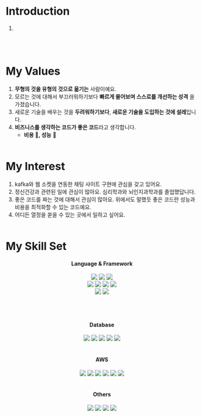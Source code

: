 # Introduction
1. 
<br><br>

# My Values
1. **무형의 것을 유형의 것으로 옮기는** 사람이예요.
2. 모르는 것에 대해서 부끄러워하기보다 **빠르게 물어보며 스스로를 개선하는 성격** 을 가졌습니다.
3. 새로운 기술을 배우는 것을 **두려워하기보다**, **새로운 기술을 도입하는 것에 설레**입니다.
4. **비즈니스를 생각하는 코드가 좋은 코드**라고 생각합니다.
    - **비용 🔻,  성능** 🔺
<br><br>

# My Interest
1. kafka와 웹 소켓을 연동한 채팅 사이트 구현에 관심을 갖고 있어요.
2. 정신건강과 관련된 일에 관심이 많아요. 심리학과와 뇌인지과학과를 졸업했답니다.
3. 좋은 코드를 짜는 것에 대해서 관심이 많아요. 위에서도 말했듯 좋은 코드란 성능과 비용을 최적화할 수 있는 코드예요.
4. 어디든 열정을 쏟을 수 있는 곳에서 일하고 싶어요. 
<br><br>

# My Skill Set
  
<div align="center">
  
#### Language & Framework
  <img src="https://img.shields.io/badge/java-FF8000?style=for-the-badge&logo=JAVA&logoColor=white">
  <img src="https://img.shields.io/badge/spring-A5DF00?style=for-the-badge&logo=spring-boot&logoColor=white">
  <img src="https://img.shields.io/badge/IntelliJ-2C2255?style=for-the-badge&logo=IntelliJ%20IDE&logoColor=white">
  <br>
   <img src="https://img.shields.io/badge/javascript-F7DF1E?style=for-the-badge&logo=javascript&logoColor=black">
  <img src="https://img.shields.io/badge/node.js-339933?style=for-the-badge&logo=Node.js&logoColor=white">
  <img src="https://img.shields.io/badge/react-61DAFB?style=for-the-badge&logo=react&logoColor=black"> 
  <img src="https://img.shields.io/badge/express-DD0031?style=for-the-badge&logo=angularjs&logoColor=white">
  <br>
  <img src="https://img.shields.io/badge/python-000000?style=for-the-badge&logo=python%20IDE&logoColor=white">
  <img src="https://img.shields.io/badge/django-0B610B?style=for-the-badge&logo=django-232F3E&logoColor=white">

  <br/><br/>

#### Database

<img src="https://img.shields.io/badge/MySQL-F80000?style=for-the-badge&logo=MySQL&logoColor=white">
 <img src="https://img.shields.io/badge/MongoDB-4479A1?style=for-the-badge&logo=MongoDB&logoColor=white">
  <img src="https://img.shields.io/badge/postgreSQL-8000FF?style=for-the-badge&logo=postgreSQL%20IDE&logoColor=white">
  <img src="https://img.shields.io/badge/elasticsearch-0B610B?style=for-the-badge&logo=elasticache-232F3E&logoColor=white">
  <img src="https://img.shields.io/badge/redis-F80000?style=for-the-badge&logo=redis&logoColor=white">
 <br/><br/>

#### AWS
<img src="https://img.shields.io/badge/EC2-FE9A2E?style=for-the-badge&logo=EC2-232F3E&logoColor=white">
<img src="https://img.shields.io/badge/S3-31B404?style=for-the-badge&logo=S3-232F3E&logoColor=white">
<img src="https://img.shields.io/badge/elasticache-0080FF?style=for-the-badge&logo=elasticache-232F3E&logoColor=white">
<img src="https://img.shields.io/badge/RDS-0080FF?style=for-the-badge&logo=RDS-232F3E&logoColor=white">
<img src="https://img.shields.io/badge/SQS-F781F3?style=for-the-badge&logo=SQS&logoColor=white">
<img src="https://img.shields.io/badge/lambda-FFBF00?style=for-the-badge&logo=lambda&logoColor=white">
<br/><br/>

#### Others
<img src="https://img.shields.io/badge/docker-2E9AFE?style=for-the-badge&logo=Docker%20IDE&logoColor=white">
<img src="https://img.shields.io/badge/FCM-FAAC58?style=for-the-badge&logo=firebase&logoColor=white">
<img src="https://img.shields.io/badge/github actions-2C2255?style=for-the-badge&logo=github actions%20IDE&logoColor=white">
<img src="https://img.shields.io/badge/github-181717?style=for-the-badge&logo=github&logoColor=white"> 
<div/>
